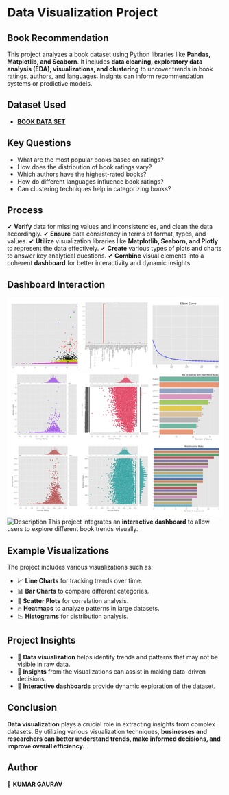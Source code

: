 # **Data Visualization Project**

## **Book Recommendation**
This project analyzes a book dataset using Python libraries like **Pandas, Matplotlib, and Seaborn**. It includes **data cleaning, exploratory data analysis (EDA), visualizations, and clustering** to uncover trends in book ratings, authors, and languages. Insights can inform recommendation systems or predictive models.

## **Dataset Used**
- [**BOOK DATA SET**](https://github.com/Rathore13055/Book_Recommendation/blob/main/file_updated2.csv)

## **Key Questions**
- What are the most popular books based on ratings?
- How does the distribution of book ratings vary?
- Which authors have the highest-rated books?
- How do different languages influence book ratings?
- Can clustering techniques help in categorizing books?

## **Process**
✔ **Verify** data for missing values and inconsistencies, and clean the data accordingly.
✔ **Ensure** data consistency in terms of format, types, and values.
✔ **Utilize** visualization libraries like **Matplotlib, Seaborn, and Plotly** to represent the data effectively.
✔ **Create** various types of plots and charts to answer key analytical questions.
✔ **Combine** visual elements into a coherent **dashboard** for better interactivity and dynamic insights.

## **Dashboard Interaction**
![Description](https://github.com/Rathore13055/Book_Recommendation/blob/main/ss1.jpg)
![Description](\https://github.com/Rathore13055/Book_Recommendation/blob/main/ss2.jpg)
This project integrates an **interactive dashboard** to allow users to explore different book trends visually.

## **Example Visualizations**
The project includes various visualizations such as:
- 📈 **Line Charts** for tracking trends over time.
- 📊 **Bar Charts** to compare different categories.
- 🔵 **Scatter Plots** for correlation analysis.
- 🔥 **Heatmaps** to analyze patterns in large datasets.
- 📉 **Histograms** for distribution analysis.

## **Project Insights**
- 📌 **Data visualization** helps identify trends and patterns that may not be visible in raw data.
- 📌 **Insights** from the visualizations can assist in making data-driven decisions.
- 📌 **Interactive dashboards** provide dynamic exploration of the dataset.

## **Conclusion**
**Data visualization** plays a crucial role in extracting insights from complex datasets. By utilizing various visualization techniques, **businesses and researchers can better understand trends, make informed decisions, and improve overall efficiency.**

## **Author**
📝 **KUMAR GAURAV**

